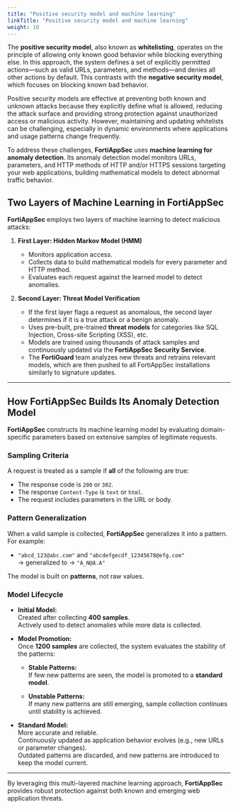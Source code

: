 ```yaml
---
title: "Positive security model and machine learning"
linkTitle: "Positive security model and machine learning"
weight: 10
---
```



The **positive security model**, also known as **whitelisting**, operates on the principle of allowing only known good behavior while blocking everything else. In this approach, the system defines a set of explicitly permitted actions—such as valid URLs, parameters, and methods—and denies all other actions by default. This contrasts with the **negative security model**, which focuses on blocking known bad behavior.

Positive security models are effective at preventing both known and unknown attacks because they explicitly define what is allowed, reducing the attack surface and providing strong protection against unauthorized access or malicious activity. However, maintaining and updating whitelists can be challenging, especially in dynamic environments where applications and usage patterns change frequently.

To address these challenges, **FortiAppSec** uses **machine learning for anomaly detection**. Its anomaly detection model monitors URLs, parameters, and HTTP methods of HTTP and/or HTTPS sessions targeting your web applications, building mathematical models to detect abnormal traffic behavior.

## Two Layers of Machine Learning in FortiAppSec

**FortiAppSec** employs two layers of machine learning to detect malicious attacks:

1. **First Layer: Hidden Markov Model (HMM)**  
   - Monitors application access.
   - Collects data to build mathematical models for every parameter and HTTP method.
   - Evaluates each request against the learned model to detect anomalies.

2. **Second Layer: Threat Model Verification**  
   - If the first layer flags a request as anomalous, the second layer determines if it is a true attack or a benign anomaly.
   - Uses pre-built, pre-trained **threat models** for categories like SQL Injection, Cross-site Scripting (XSS), etc.
   - Models are trained using thousands of attack samples and continuously updated via the **FortiAppSec Security Service**.
   - The **FortiGuard** team analyzes new threats and retrains relevant models, which are then pushed to all FortiAppSec installations similarly to signature updates.

---

## How FortiAppSec Builds Its Anomaly Detection Model

**FortiAppSec** constructs its machine learning model by evaluating domain-specific parameters based on extensive samples of legitimate requests.

### Sampling Criteria

A request is treated as a sample if **all** of the following are true:

- The response code is `200` or `302`.
- The response `Content-Type` is `text` or `html`.
- The request includes parameters in the URL or body.

### Pattern Generalization

When a valid sample is collected, **FortiAppSec** generalizes it into a pattern.  
For example:
- `"abcd_123@abc.com"` and `"abcdefgecdf_12345678@efg.com"`  
  → generalized to → `"A_N@A.A"`

The model is built on **patterns**, not raw values.

### Model Lifecycle

- **Initial Model:**  
  Created after collecting **400 samples**.  
  Actively used to detect anomalies while more data is collected.

- **Model Promotion:**  
  Once **1200 samples** are collected, the system evaluates the stability of the patterns:
  
  - **Stable Patterns:**  
    If few new patterns are seen, the model is promoted to a **standard model**.
  
  - **Unstable Patterns:**  
    If many new patterns are still emerging, sample collection continues until stability is achieved.

- **Standard Model:**  
  More accurate and reliable.  
  Continuously updated as application behavior evolves (e.g., new URLs or parameter changes).  
  Outdated patterns are discarded, and new patterns are introduced to keep the model current.

---

By leveraging this multi-layered machine learning approach, **FortiAppSec** provides robust protection against both known and emerging web application threats.
